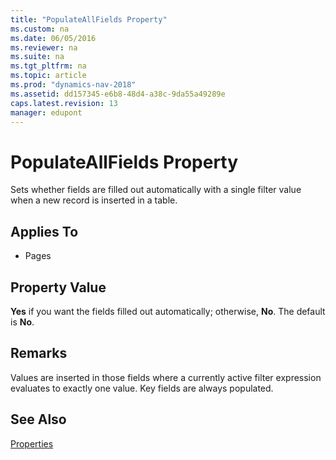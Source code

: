 ```yaml
---
title: "PopulateAllFields Property"
ms.custom: na
ms.date: 06/05/2016
ms.reviewer: na
ms.suite: na
ms.tgt_pltfrm: na
ms.topic: article
ms.prod: "dynamics-nav-2018"
ms.assetid: dd157345-e6b8-48d4-a38c-9da55a49289e
caps.latest.revision: 13
manager: edupont
---
```

# PopulateAllFields Property
Sets whether fields are filled out automatically with a single filter value when a new record is inserted in a table.  
  
## Applies To  
  
-   Pages  
  
## Property Value  
 **Yes** if you want the fields filled out automatically; otherwise, **No**. The default is **No**.  
  
## Remarks  
 Values are inserted in those fields where a currently active filter expression evaluates to exactly one value. Key fields are always populated.  
  
## See Also  
 [Properties](Properties.md)